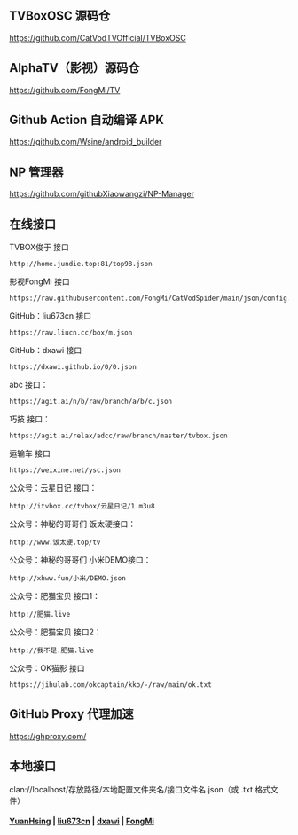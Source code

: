 ## TVBoxOSC 源码仓

https://github.com/CatVodTVOfficial/TVBoxOSC

##  AlphaTV（影视）源码仓

https://github.com/FongMi/TV

## Github Action 自动编译 APK

https://github.com/Wsine/android_builder

## NP 管理器

https://github.com/githubXiaowangzi/NP-Manager

## 在线接口

TVBOX俊于 接口

    http://home.jundie.top:81/top98.json

影视FongMi 接口

    https://raw.githubusercontent.com/FongMi/CatVodSpider/main/json/config.json

GitHub：liu673cn 接口

    https://raw.liucn.cc/box/m.json

GitHub：dxawi 接口

    https://dxawi.github.io/0/0.json

abc 接口：

    https://agit.ai/n/b/raw/branch/a/b/c.json

巧技 接口：

    https://agit.ai/relax/adcc/raw/branch/master/tvbox.json

运输车 接口

    https://weixine.net/ysc.json

公众号：云星日记 接口：

    http://itvbox.cc/tvbox/云星日记/1.m3u8

公众号：神秘的哥哥们 饭太硬接口：

    http://www.饭太硬.top/tv
  
公众号：神秘的哥哥们 小米DEMO接口：

    http://xhww.fun/小米/DEMO.json

公众号：肥猫宝贝 接口1：

    http://肥猫.live

公众号：肥猫宝贝 接口2：

    http://我不是.肥猫.live

公众号：OK猫影 接口

    https://jihulab.com/okcaptain/kko/-/raw/main/ok.txt

## GitHub Proxy 代理加速

https://ghproxy.com/

## 本地接口

clan://localhost/存放路径/本地配置文件夹名/接口文件名.json（或 .txt 格式文件）

#### [YuanHsing](https://github.com/YuanHsing/freed) | [liu673cn](https://github.com/liu673cn/box) | [dxawi](https://github.com/dxawi/0) | [FongMi](https://github.com/FongMi/CatVodSpider) 

